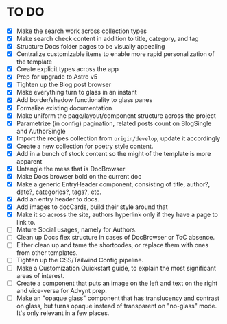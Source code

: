 # TO DO

- [x] Make the search work across collection types
- [x] Make search check content in addition to title, category, and tag
- [x] Structure Docs folder pages to be visually appealing
- [x] Centralize customizable items to enable more rapid personalization of the template
- [x] Create explicit types across the app
- [x] Prep for upgrade to Astro v5
- [x] Tighten up the Blog post browser
- [x] Make everything turn to glass in an instant
- [x] Add border/shadow functionality to glass panes
- [x] Formalize existing documentation
- [x] Make uniform the page/layout/component structure across the project
- [x] Parametrize (in config) pagination, related posts count on BlogSingle and AuthorSingle
- [x] Import the recipes collection from `origin/develop`, update it accordingly
- [x] Create a new collection for poetry style content.
- [x] Add in a bunch of stock content so the might of the template is more apparent
- [x] Untangle the mess that is DocBrowser
- [x] Make Docs browser bold on the current doc
- [x] Make a generic EntryHeader component, consisting of title, author?, date?, categories?, tags?, etc.
- [x] Add an entry header to docs.
- [x] Add images to docCards, build their style around that
- [x] Make it so across the site, authors hyperlink only if they have a page to link to.
- [ ] Mature Social usages, namely for Authors.
- [ ] Clean up Docs flex structure in cases of DocBrowser or ToC absence.
- [ ] Either clean up and tame the shortcodes, or replace them with ones from other templates.
- [ ] Tighten up the CSS/Tailwind Config pipeline.
- [ ] Make a Customization Quickstart guide, to explain the most significant areas of interest.
- [ ] Create a component that puts an image on the left and text on the right and vice-versa for Advynt prep.
- [ ] Make an "opaque glass" component that has translucency and contrast on glass, but turns opaque instead of transparent on "no-glass" mode. It's only relevant in a few places.
